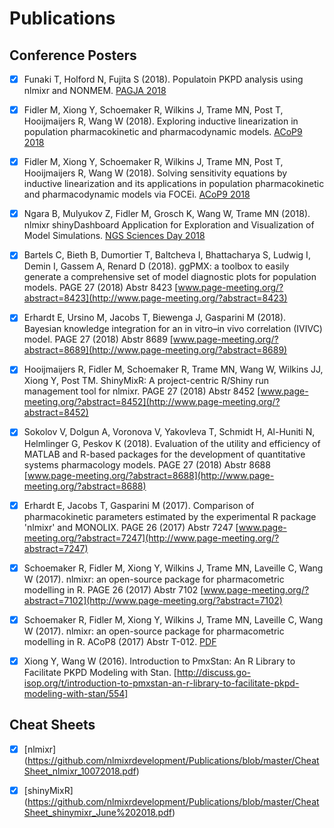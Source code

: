 # Publications

## Conference Posters

- [x] Funaki T, Holford N, Fujita S (2018). Populatoin PKPD analysis using nlmixr and NONMEM. [PAGJA 2018](https://github.com/nlmixrdevelopment/Publications/blob/master/Tomoo%20-%20PAGJA%202018%20poster.pdf)                             
- [x] Fidler M, Xiong Y, Schoemaker R, Wilkins J, Trame MN, Post T, Hooijmaijers R, Wang W (2018). Exploring inductive linearization in population pharmacokinetic and pharmacodynamic models. [ACoP9 2018](https://github.com/nlmixrdevelopment/Publications/blob/master/acop9%20poster1-final.pdf)
- [x] Fidler M, Xiong Y, Schoemaker R, Wilkins J, Trame MN, Post T, Hooijmaijers R, Wang W (2018). Solving sensitivity equations by inductive linearization and its applications in population pharmacokinetic and pharmacodynamic models via FOCEi. [ACoP9 2018](https://github.com/nlmixrdevelopment/Publications/blob/master/acop9%20poster2-final.pdf)
- [x] Ngara B, Mulyukov Z, Fidler M, Grosch K, Wang W, Trame MN (2018). nlmixr shinyDashboard Application for Exploration and Visualization of Model Simulations. [NGS Sciences Day 2018](https://github.com/nlmixrdevelopment/Publications/blob/master/NGS2018_Scientific_Poster.pdf)
- [x] Bartels C, Bieth B, Dumortier T, Baltcheva I, Bhattacharya S, Ludwig I, Demin I, Gassem A, Renard D (2018). ggPMX: a toolbox to easily generate a comprehensive set of model diagnostic plots for population models. PAGE 27 (2018) Abstr 8423 [www.page-meeting.org/?abstract=8423](http://www.page-meeting.org/?abstract=8423)
- [x] Erhardt E, Ursino M, Jacobs T, Biewenga J, Gasparini M (2018). Bayesian knowledge integration for an in vitro–in vivo correlation (IVIVC) model. PAGE 27 (2018) Abstr 8689 [www.page-meeting.org/?abstract=8689](http://www.page-meeting.org/?abstract=8689)
- [x] Hooijmaijers R, Fidler M, Schoemaker R, Trame MN, Wang W, Wilkins JJ, Xiong Y, Post TM. ShinyMixR: A project-centric R/Shiny run management tool for nlmixr. PAGE 27 (2018) Abstr 8452 [www.page-meeting.org/?abstract=8452](http://www.page-meeting.org/?abstract=8452)
- [x] Sokolov V, Dolgun A, Voronova V, Yakovleva T, Schmidt H, Al-Huniti N, Helmlinger G, Peskov K (2018). Evaluation of the utility and efficiency of MATLAB and R-based packages for the development of quantitative systems pharmacology models. PAGE 27 (2018) Abstr 8688 [www.page-meeting.org/?abstract=8688](http://www.page-meeting.org/?abstract=8688)
- [x] Erhardt E, Jacobs T, Gasparini M (2017). Comparison of pharmacokinetic parameters estimated by the experimental R package 'nlmixr' and MONOLIX. PAGE 26 (2017) Abstr 7247 [www.page-meeting.org/?abstract=7247](http://www.page-meeting.org/?abstract=7247)
- [x] Schoemaker R, Fidler M, Xiong Y, Wilkins J, Trame MN, Laveille C, Wang W (2017). nlmixr: an open-source package for pharmacometric modelling in R. PAGE 26 (2017) Abstr 7102 [www.page-meeting.org/?abstract=7102](http://www.page-meeting.org/?abstract=7102)
- [x] Schoemaker R, Fidler M, Xiong Y, Wilkins J, Trame MN, Laveille C, Wang W (2017). nlmixr: an open-source package for pharmacometric modelling in R. ACoP8 (2017) Abstr T-012. [PDF](https://github.com/nlmixrdevelopment/Publications/blob/master/Schoemaker_Comparisons_ACoP8_2017.pdf)
- [x] Xiong Y, Wang W (2016). Introduction to PmxStan: An R Library to Facilitate PKPD Modeling with Stan. [http://discuss.go-isop.org/t/introduction-to-pmxstan-an-r-library-to-facilitate-pkpd-modeling-with-stan/554]


## Cheat Sheets

- [x] [nlmixr] (https://github.com/nlmixrdevelopment/Publications/blob/master/CheatSheet_nlmixr_10072018.pdf)
- [x] [shinyMixR] (https://github.com/nlmixrdevelopment/Publications/blob/master/CheatSheet_shinymixr_June%202018.pdf)

